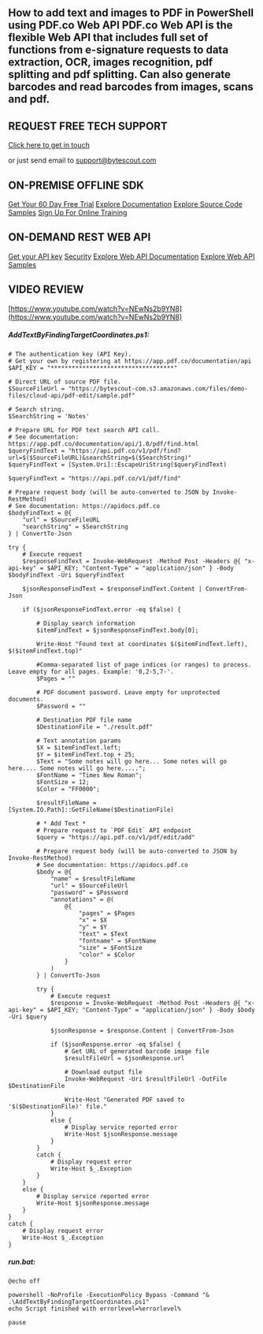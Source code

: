 ## How to add text and images to PDF in PowerShell using PDF.co Web API PDF.co Web API is the flexible Web API that includes full set of functions from e-signature requests to data extraction, OCR, images recognition, pdf splitting and pdf splitting. Can also generate barcodes and read barcodes from images, scans and pdf.

## REQUEST FREE TECH SUPPORT

[Click here to get in touch](https://bytescout.zendesk.com/hc/en-us/requests/new?subject=PDF.co%20Web%20API%20Question)

or just send email to [support@bytescout.com](mailto:support@bytescout.com?subject=PDF.co%20Web%20API%20Question) 

## ON-PREMISE OFFLINE SDK 

[Get Your 60 Day Free Trial](https://bytescout.com/download/web-installer?utm_source=github-readme)
[Explore Documentation](https://bytescout.com/documentation/index.html?utm_source=github-readme)
[Explore Source Code Samples](https://github.com/bytescout/ByteScout-SDK-SourceCode/)
[Sign Up For Online Training](https://academy.bytescout.com/)


## ON-DEMAND REST WEB API

[Get your API key](https://app.pdf.co/signup?utm_source=github-readme)
[Security](https://pdf.co/security)
[Explore Web API Documentation](https://apidocs.pdf.co?utm_source=github-readme)
[Explore Web API Samples](https://github.com/bytescout/ByteScout-SDK-SourceCode/tree/master/PDF.co%20Web%20API)

## VIDEO REVIEW

[https://www.youtube.com/watch?v=NEwNs2b9YN8](https://www.youtube.com/watch?v=NEwNs2b9YN8)




<!-- code block begin -->

##### **AddTextByFindingTargetCoordinates.ps1:**
    
```
# The authentication key (API Key).
# Get your own by registering at https://app.pdf.co/documentation/api
$API_KEY = "***********************************"

# Direct URL of source PDF file.
$SourceFileUrl = "https://bytescout-com.s3.amazonaws.com/files/demo-files/cloud-api/pdf-edit/sample.pdf"

# Search string.
$SearchString = 'Notes'

# Prepare URL for PDF text search API call.
# See documentation: https://app.pdf.co/documentation/api/1.0/pdf/find.html
$queryFindText = "https://api.pdf.co/v1/pdf/find?url=$($SourceFileURL)&searchString=$($SearchString)"
$queryFindText = [System.Uri]::EscapeUriString($queryFindText)

$queryFindText = "https://api.pdf.co/v1/pdf/find"

# Prepare request body (will be auto-converted to JSON by Invoke-RestMethod)
# See documentation: https://apidocs.pdf.co
$bodyFindText = @{
    "url" = $SourceFileURL
    "searchString" = $SearchString
} | ConvertTo-Json

try {
    # Execute request
    $responseFindText = Invoke-WebRequest -Method Post -Headers @{ "x-api-key" = $API_KEY; "Content-Type" = "application/json" } -Body $bodyFindText -Uri $queryFindText

    $jsonResponseFindText = $responseFindText.Content | ConvertFrom-Json

    if ($jsonResponseFindText.error -eq $false) {

        # Display search information
        $itemFindText = $jsonResponseFindText.body[0];

        Write-Host "Found text at coordinates $($itemFindText.left), $($itemFindText.top)"

        #Comma-separated list of page indices (or ranges) to process. Leave empty for all pages. Example: '0,2-5,7-'.
        $Pages = ""

        # PDF document password. Leave empty for unprotected documents.
        $Password = ""

        # Destination PDF file name
        $DestinationFile = "./result.pdf"

        # Text annotation params
        $X = $itemFindText.left;
        $Y = $itemFindText.top + 25;
        $Text = "Some notes will go here... Some notes will go here.... Some notes will go here.....";
        $FontName = "Times New Roman";
        $FontSize = 12;
        $Color = "FF0000";

        $resultFileName = [System.IO.Path]::GetFileName($DestinationFile)

        # * Add Text *
        # Prepare request to `PDF Edit` API endpoint
        $query = "https://api.pdf.co/v1/pdf/edit/add"

        # Prepare request body (will be auto-converted to JSON by Invoke-RestMethod)
        # See documentation: https://apidocs.pdf.co
        $body = @{
            "name" = $resultFileName
            "url" = $SourceFileUrl
            "password" = $Password
            "annotations" = @(
                @{
                    "pages" = $Pages
                    "x" = $X
                    "y" = $Y
                    "text" = $Text
                    "fontname" = $FontName
                    "size" = $FontSize
                    "color" = $Color
                }
            )
        } | ConvertTo-Json
        
        try {
            # Execute request
            $response = Invoke-WebRequest -Method Post -Headers @{ "x-api-key" = $API_KEY; "Content-Type" = "application/json" } -Body $body -Uri $query
            
            $jsonResponse = $response.Content | ConvertFrom-Json

            if ($jsonResponse.error -eq $false) {
                # Get URL of generated barcode image file
                $resultFileUrl = $jsonResponse.url
                
                # Download output file
                Invoke-WebRequest -Uri $resultFileUrl -OutFile $DestinationFile

                Write-Host "Generated PDF saved to '$($DestinationFile)' file."
            }
            else {
                # Display service reported error
                Write-Host $jsonResponse.message
            }
        }
        catch {
            # Display request error
            Write-Host $_.Exception
        }
    }
    else {
        # Display service reported error
        Write-Host $jsonResponse.message
    }
}
catch {
    # Display request error
    Write-Host $_.Exception
}
```

<!-- code block end -->    

<!-- code block begin -->

##### **run.bat:**
    
```
@echo off

powershell -NoProfile -ExecutionPolicy Bypass -Command "& .\AddTextByFindingTargetCoordinates.ps1"
echo Script finished with errorlevel=%errorlevel%

pause
```

<!-- code block end -->